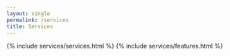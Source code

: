 ```yaml
---
layout: single
permalink: /services
title: Services
---
```


{% include services/services.html %}
{% include services/features.html %}